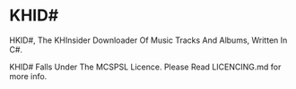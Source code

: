 # KHID#
HKID#, The KHInsider Downloader Of Music Tracks And Albums, Written In C#.

KHID# Falls Under The MCSPSL Licence. Please Read LICENCING.md for more info.
